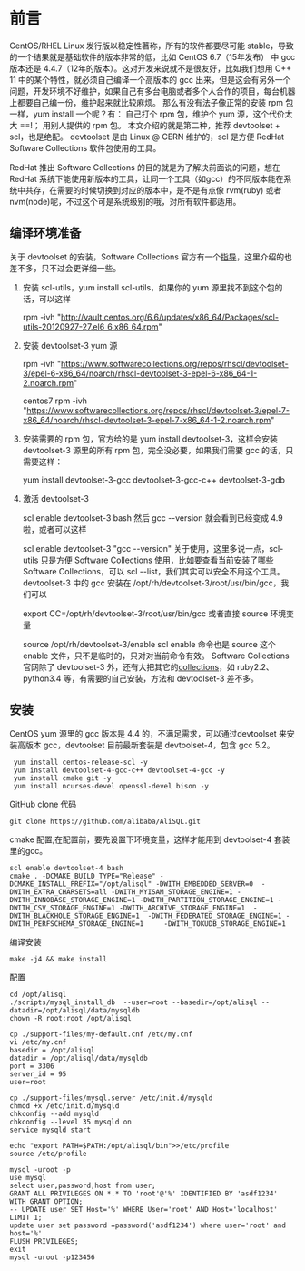 # 前言

CentOS/RHEL Linux 发行版以稳定性著称，所有的软件都要尽可能 stable，导致的一个结果就是基础软件的版本非常的低，比如 CentOS 6.7（15年发布） 中 gcc 版本还是 4.4.7（12年的版本）。这对开发来说就不是很友好，比如我们想用 C++ 11 中的某个特性，就必须自己编译一个高版本的 gcc 出来，但是这会有另外一个问题，开发环境不好维护，如果自己有多台电脑或者多个人合作的项目，每台机器上都要自己编一份，维护起来就比较麻烦。
那么有没有法子像正常的安装 rpm 包一样，yum install 一个呢？有：
自己打个 rpm 包，维护个 yum 源，这个代价太大 ==!；
用别人提供的 rpm 包。
本文介绍的就是第二种，推荐 devtoolset + scl，也是绝配。
devtoolset 是由 Linux @ CERN 维护的，scl 是方便 RedHat Software Collections 软件包使用的工具。

RedHat 推出 Software Collections 的目的就是为了解决前面说的问题，想在 RedHat 系统下能使用新版本的工具，让同一个工具（如gcc）的不同版本能在系统中共存，在需要的时候切换到对应的版本中，是不是有点像 rvm(ruby) 或者 nvm(node)呢，不过这个可是系统级别的哦，对所有软件都适用。

## 编译环境准备

关于 devtoolset 的安装，Software Collections 官方有一个[指导](https://www.softwarecollections.org/en/scls/rhscl/devtoolset-3/)，这里介绍的也差不多，只不过会更详细一些。

1. 安装 scl-utils，yum install scl-utils，如果你的 yum 源里找不到这个包的话，可以这样


	rpm -ivh "http://vault.centos.org/6.6/updates/x86_64/Packages/scl-utils-20120927-27.el6_6.x86_64.rpm"
2. 安装 devtoolset-3 yum 源

	rpm -ivh "https://www.softwarecollections.org/repos/rhscl/devtoolset-3/epel-6-x86_64/noarch/rhscl-devtoolset-3-epel-6-x86_64-1-2.noarch.rpm"

	centos7
	rpm -ivh "https://www.softwarecollections.org/repos/rhscl/devtoolset-3/epel-7-x86_64/noarch/rhscl-devtoolset-3-epel-7-x86_64-1-2.noarch.rpm"

3. 安装需要的 rpm 包，官方给的是 yum install devtoolset-3，这样会安装 devtoolset-3 源里的所有 rpm 包，完全没必要，如果我们需要 gcc 的话，只需要这样：

	yum install devtoolset-3-gcc devtoolset-3-gcc-c++ devtoolset-3-gdb
4. 激活 devtoolset-3
 
	scl enable devtoolset-3 bash
然后 gcc --version 就会看到已经变成 4.9 啦，或者可以这样

	 scl enable devtoolset-3 "gcc --version"
关于使用，这里多说一点，scl-utils 只是方便 Software Collections 使用，比如要查看当前安装了哪些 Software Collections，可以 scl --list，我们其实可以安全不用这个工具。devtoolset-3 中的 gcc 安装在 /opt/rh/devtoolset-3/root/usr/bin/gcc，我们可以

	export CC=/opt/rh/devtoolset-3/root/usr/bin/gcc
或者直接 source 环境变量

	source /opt/rh/devtoolset-3/enable
scl enable 命令也是 source 这个 enable 文件，只不是临时的，只对对当前命令有效。
Software Collections 官网除了 devtoolset-3 外，还有大把其它的[collections](https://www.softwarecollections.org/en/scls/)，如 ruby2.2、python3.4 等，有需要的自己安装，方法和 devtoolset-3 差不多。

## 安装

CentOS yum 源里的 gcc 版本是 4.4 的，不满足需求，可以通过devtoolset 来安装高版本 gcc，devtoolset 目前最新套装是 devtoolset-4，包含 gcc 5.2。

	 yum install centos-release-scl -y
	 yum install devtoolset-4-gcc-c++ devtoolset-4-gcc -y
	 yum install cmake git -y
	 yum install ncurses-devel openssl-devel bison -y

GitHub clone 代码
 	
	git clone https://github.com/alibaba/AliSQL.git

cmake 配置,在配置前，要先设置下环境变量，这样才能用到 devtoolset-4 套装里的gcc。

	scl enable devtoolset-4 bash
	cmake . -DCMAKE_BUILD_TYPE="Release" -DCMAKE_INSTALL_PREFIX="/opt/alisql" -DWITH_EMBEDDED_SERVER=0  -DWITH_EXTRA_CHARSETS=all -DWITH_MYISAM_STORAGE_ENGINE=1 -DWITH_INNOBASE_STORAGE_ENGINE=1 -DWITH_PARTITION_STORAGE_ENGINE=1 -DWITH_CSV_STORAGE_ENGINE=1 -DWITH_ARCHIVE_STORAGE_ENGINE=1  -DWITH_BLACKHOLE_STORAGE_ENGINE=1  -DWITH_FEDERATED_STORAGE_ENGINE=1 -DWITH_PERFSCHEMA_STORAGE_ENGINE=1     -DWITH_TOKUDB_STORAGE_ENGINE=1 

编译安装
 
	make -j4 && make install

配置
	
	cd /opt/alisql
	./scripts/mysql_install_db  --user=root --basedir=/opt/alisql --datadir=/opt/alisql/data/mysqldb
	chown -R root:root /opt/alisql	

	cp ./support-files/my-default.cnf /etc/my.cnf
	vi /etc/my.cnf
	basedir = /opt/alisql
	datadir = /opt/alisql/data/mysqldb
	port = 3306
	server_id = 95
	user=root
	
	cp ./support-files/mysql.server /etc/init.d/mysqld   
	chmod +x /etc/init.d/mysqld 
	chkconfig --add mysqld
	chkconfig --level 35 mysqld on
	service mysqld start

	echo "export PATH=$PATH:/opt/alisql/bin">>/etc/profile   
	source /etc/profile

	mysql -uroot -p
	use mysql
	select user,password,host from user;    
	GRANT ALL PRIVILEGES ON *.* TO 'root'@'%' IDENTIFIED BY 'asdf1234' WITH GRANT OPTION;
	-- UPDATE user SET Host='%' WHERE User='root' AND Host='localhost' LIMIT 1;
	update user set password =password('asdf1234') where user='root' and host='%'
	FLUSH PRIVILEGES;
	exit
	mysql -uroot -p123456
